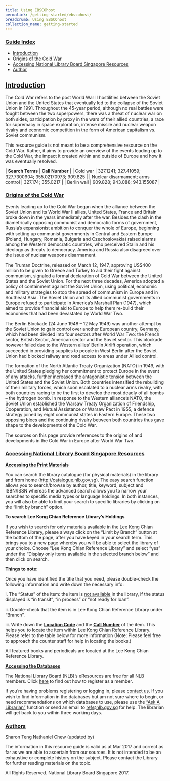 ```yaml
---
title: Using EBSCOhost
permalink: /getting-started/ebscohost/
breadcrumb: Using EBSCOhost
collection_name: getting-started
---
```


### <u>Guide Index</u>

* [Introduction](#introduction)
* [Origins of the Cold War](#origins-of-the-cold-war)
* [Accessing National Library Board Singapore Resources](#accessing-national-library-board-singapore-resources)
* [Author](#author)

## <u>Introduction</u>

The Cold War refers to the post World War II hostilities between the Soviet Union and the United States that eventually led to the collapse of the Soviet Union in 1991. Throughout the 45-year period, although no real battles were fought between the two superpowers, there was a threat of nuclear war on both sides, participation by proxy in the wars of their allied countries, a race for supremacy in space exploration, intense missile and nuclear weapon rivalry and economic competition in the form of American capitalism vs. Soviet communism.

This resource guide is not meant to be a comprehensive resource on the Cold War. Rather, it aims to provide an overview of the events leading up to the Cold War, the impact it created within and outside of Europe and how it was eventually resolved.

| **Search Terms** | **Call Number** |
| Cold war | 327.1241; 327.41059; 327.7300904; 355.02170973; 909.825 |
| Nuclear disarmament; arms control | 327.174; 355.0217 |
| Berlin wall |	909.828; 943.088; 943.155087 |


### <u>Origins of the Cold War</u>

Events leading up to the Cold War began when the alliance between the Soviet Union and its World War II allies, United States, France and Britain broke down in the years immediately after the war. Besides the clash in the diametrically opposing communist and democratic forms of government, Russia’s expansionist ambition to conquer the whole of Europe, beginning with setting up communist governments in Central and Eastern Europe (Poland, Hungary, Romania, Bulgaria and Czechoslovakia) raised alarms among the Western democratic countries, who perceived Stalin and his ideology as threats to democracy. America and Russia also disagreed over the issue of nuclear weapons disarmament.

The Truman Doctrine, released on March 12, 1947, approving US$400 million to be given to Greece and Turkey to aid their fight against communism, signaled a formal declaration of Cold War between the United States and the Soviet Union. For the next three decades, America adopted a policy of containment against the Soviet Union, using political, economic and military strategies to stop the spread of communism in Europe and in Southeast Asia. The Soviet Union and its allied communist governments in Europe refused to participate in America’s Marshall Plan (1947), which aimed to provide financial aid to Europe to help them re-build their economies that had been devastated by World War Two.

The Berlin Blockade (24 June 1948 – 12 May 1949) was another attempt by the Soviet Union to gain control over another European country, Germany, which had been divided into four sectors after World War Two: the French sector, British Sector, American sector and the Soviet sector. This blockade however failed due to the Western allies’ Berlin Airlift operation, which succeeded in providing supplies to people in West Berlin after the Soviet Union had blocked railway and road access to areas under Allied control.

The formation of the North Atlantic Treaty Organization (NATO) in 1949, with the United States pledging her commitment to protect Europe in the event of any attacks, further increased the antagonistic tension between the United States and the Soviet Union. Both countries intensified the rebuilding of their military forces, which soon escalated to a nuclear arms rivalry, with both countries racing to be the first to develop the most deadly of all bombs – the hydrogen bomb. In response to the Western alliance’s NATO, the Soviet Union established the Warsaw Treaty Organization of Friendship, Cooperation, and Mutual Assistance or Warsaw Pact in 1955, a defence strategy joined by eight communist states in Eastern Europe. These two opposing blocs and the continuing rivalry between both countries thus gave shape to the developments of the Cold War.

The sources on this page provide references to the origins of and developments in the Cold War in Europe after World War Two.

### <u>Accessing National Library Board Singapore Resources</u>

<b><u>Accessing the Print Materials</u></b>

You can search the library catalogue (for physical materials) in the library and from home (http://catalogue.nlb.gov.sg). The easy search function allows you to search/browse by author, title, keyword, subject and ISBN/ISSN whereas the advanced search allows you to narrow your searches to specific media types or language holdings. In both instances, you will also be able to limit your search to specific libraries by clicking on the “limit by branch” option.

**To search Lee Kong Chian Reference Library’s Holdings**

If you wish to search for only materials available in the Lee Kong Chian Reference Library, please always click on the “Limit by Branch” button at the bottom of the page, after you have keyed in your search term. This brings you to a new page whereby you will be able to select the library of your choice. Choose “Lee Kong Chian Reference Library” and select “yes” under the “Display only items available in the selected branch below” and then click on search.

**Things to note:**

Once you have identified the title that you need, please double-check the following information and write down the necessary info:

i. The “Status” of the item: the item is <u>not available</u> in the library, if the status displayed is “in transit”, “in process” or “not ready for loan”.

ii. Double-check that the item is in Lee Kong Chian Reference Library under “Branch”.

iii. Write down the <b><u>Location Code</u></b> and the <b><u>Call Number</u></b> of the item. This helps you to locate the item within Lee Kong Chian Reference Library. Please refer to the table below for more information (Note: Please feel free to approach the counter staff for help in locating the books.)

All featured books and periodicals are located at the Lee Kong Chian Reference Library.

<b><u>Accessing the Databases</u></b>

The National Library Board (NLB)’s eResources are free for all NLB members. Click [here](http://eresources.nlb.gov.sg/HowDoI.aspx) to find out how to register as a member.

If you’re having problems registering or logging in, please [contact us](http://www.nlb.gov.sg/ContactUs.aspx). If you wish to find information in the databases but am not sure where to begin, or need recommendations on which databases to use, please use the [“Ask A Librarian”](http://www.nlb.gov.sg/Research/AskUs.aspx) function or send an email to [ref@nlb.gov.sg](mailto:ref@library.nlb.gov.sg) for help. The librarian will get back to you within three working days.

### <u>Authors</u>

Sharon Teng
Nathaniel Chew (updated by)

 

The information in this resource guide is valid as at Mar 2017 and correct as far as we are able to ascertain from our sources. It is not intended to be an exhaustive or complete history on the subject. Please contact the Library for further reading materials on the topic.

All Rights Reserved. National Library Board Singapore 2017.